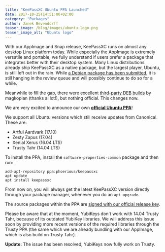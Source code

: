 ```yaml
---
title: "KeePassXC Ubuntu PPA Launched"
date: 2017-10-25T14:51:00+02:00
category: "Packages"
author: Janek Bevendorff
teaser_image: /blog/images/ubuntu-logo.png
teaser_image_alt: "Ubuntu logo"
---
```


With our AppImage and Snap release, KeePassXC runs on almost any desktop Linux platform
today. While especially the AppImage is extremely versatile and portable, we
fully understand if users prefer a package that integrates better with their
desktop system. <!--more--> Many Linux distributions already ship KeePassXC as a native package,
but the largest player, Ubuntu, is still left out in the rain.
While [a Debian package has been submitted](https://ftp-master.debian.org/new/keepassxc_2.2.0-1.html),
it is still hanging in the review queue and will possibly continue to do so for
a while.

Meanwhile to fill the gap, there were excellent
[third-party DEB builds](https://github.com/magkopian/keepassxc-debian/releases) by
magkopian (thanks al lot!), but nothing official. This changes now.

We are very excited to announce our own
**[official Ubuntu PPA](https://launchpad.net/~phoerious/+archive/ubuntu/keepassxc)**!

We support all Ubuntu versions which still receive updates from Canonical. These are:

 - Artful Aardvark (17.10)
 - Zesty Zapus (17.04)
 - Xenial Xerus (16.04 LTS)
 - Trusty Tahr (14.04 LTS)

To install the PPA, install the `software-properties-common` package and then run:

<pre><code>add-apt-repository ppa:phoerious/keepassxc
apt update
apt install keepassxc
</code></pre>

From now on, you will always get the latest KeePassXC version directly through
your package manager, whenever you do an `apt upgrade`.

The source packages within the PPA are
[signed with our official release key](/verifying-signatures).

Please be aware that at the moment, YubiKeys don't work with 14.04 Trusty Tahr,
because of its outdated YubiKey libraries. We will address this issue soon
by providing more recent versions of the required libraries through the Trusty
PPA (the same which we are already bundling with our AppImage, which is also
build on Trusty Tahr).

**Update:** The issue has been resolved, YubiKeys now fully work on Trusty.